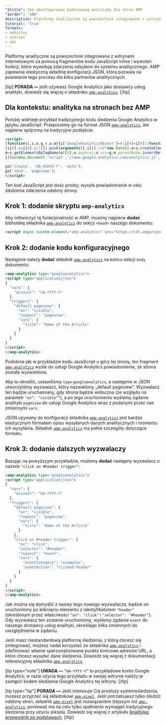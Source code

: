 ```yaml
---
"$title": Jak skonfigurować podstawową analitykę dla stron AMP
"$order": '100'
description: Platformy analityczne są powszechnie integrowane z witrynami internetowymi za pomocą fragmentów kodu JavaScript inline i wywołań funkcji, które wywołują zdarzenia odsyłane do systemu analitycznego.
tutorial: 'true'
formats:
- websites
- stories
- ads
---
```


Platformy analityczne są powszechnie integrowane z witrynami internetowymi za pomocą fragmentów kodu JavaScript inline i wywołań funkcji, które wywołują zdarzenia odsyłane do systemu analitycznego. AMP zapewnia elastyczną składnię konfiguracji JSON, która pozwala na powielanie tego procesu dla kilku partnerów analitycznych.

[tip] **PORADA —** jeśli używasz Google Analytics jako dostawcy usług analityki, dowiedz się więcej o składniku [`amp-analytics`](../../../documentation/components/reference/amp-analytics.md). [/tip]

## Dla kontekstu: analityka na stronach bez AMP

Poniżej widnieje przykład tradycyjnego kodu śledzenia Google Analytics w języku JavaScript. Przepiszemy go na format JSON [`amp-analytics`](../../../documentation/components/reference/amp-analytics.md), ale najpierw spójrzmy na tradycyjne podejście:

```html
<script>
(function(i,s,o,g,r,a,m){i['GoogleAnalyticsObject']=r;i[r]=i[r]||function(){
(i[r].q=i[r].q||[]).push(arguments)},i[r].l=1*new Date();a=s.createElement(o),
m=s.getElementsByTagName(o)[0];a.async=1;a.src=g;m.parentNode.insertBefore(a,m)
})(window,document,'script','//www.google-analytics.com/analytics.js','ga');

ga('create', 'UA-XXXXX-Y', 'auto');
ga('send', 'pageview');
</script>
```

Ten kod JavaScript jest dość prosty; wysyła powiadomienie w celu śledzenia zdarzenia odsłony strony.

## Krok 1: dodanie skryptu `amp-analytics`

Aby odtworzyć tę funkcjonalność w AMP, musimy najpierw **dodać** bibliotekę składnika [`amp-analytics`](../../../documentation/components/reference/amp-analytics.md) do sekcji `<head>` naszego dokumentu:

```html
<script async custom-element="amp-analytics" src="https://cdn.ampproject.org/v0/amp-analytics-0.1.js"></script>
```

## Krok 2: dodanie kodu konfiguracyjnego

Następnie należy **dodać** składnik [`amp-analytics`](../../../documentation/components/reference/amp-analytics.md) na końcu sekcji `body` dokumentu:

```html
<amp-analytics type="googleanalytics">
<script type="application/json">
{
  "vars": {
    "account": "UA-YYYY-Y"
  },
  "triggers": {
    "default pageview": {
      "on": "visible",
      "request": "pageview",
      "vars": {
        "title": "Name of the Article"
      }
    }
  }
}
</script>
</amp-analytics>
```

Podobnie jak w przykładzie kodu JavaScript u góry tej strony, ten fragment [`amp-analytics`](../../../documentation/components/reference/amp-analytics.md) wyśle do usługi Google Analytics powiadomienie, że strona została wyświetlona.

Aby to określić, ustawiliśmy `type` `googleanalytics`, a następnie w JSON utworzyliśmy wyzwalacz, który nazwaliśmy „default pageview”.  Wyzwalacz ten będzie uruchamiany, gdy strona będzie widoczna (ze względu na parametr `"on": "visible"`"), a po jego uruchomieniu wyślemy żądanie analityki `pageview` do usługi Google Analytics wraz z podanymi przez nas zmiennymi `vars`.

JSON używany do konfiguracji składnika [`amp-analytics`](../../../documentation/components/reference/amp-analytics.md) jest bardzo elastycznym formatem opisu wysyłanych danych analitycznych i momentu ich wysyłania.  Składnik [`amp-analytics`](../../../documentation/components/reference/amp-analytics.md) ma pełne szczegóły dotyczące formatu.

## Krok 3: dodanie dalszych wyzwalaczy

Bazując na powyższym przykładzie, możemy **dodać** następny wyzwalacz o nazwie `"click on #header trigger"`:

```html
<amp-analytics type="googleanalytics">
<script type="application/json">
{
  "vars": {
    "account": "UA-YYYY-Y"
  },
  "triggers": {
    "default pageview": {
      "on": "visible",
      "request": "pageview",
      "vars": {
        "title": "Name of the Article"
      }
    },
    "click on #header trigger": {
      "on": "click",
      "selector": "#header",
      "request": "event",
      "vars": {
        "eventCategory": "examples",
        "eventAction": "clicked-header"
      }
    }
  }
}
</script>
</amp-analytics>
```

Jak można się domyślić z nazwy tego nowego wyzwalacza, będzie on uruchomiony po kliknięciu elementu z identyfikatorem `"header"` (określonym przez właściwości `"on": "click"` i `"selector": "#header"`).  Gdy wyzwalacz ten zostanie uruchomiony, wyślemy żądanie `event` do naszego dostawcy usług analityki, określając kilka zmiennych do uwzględnienia w żądaniu.

Jeśli masz niestandardową platformę śledzenia, z którą chcesz się zintegrować, możesz nadal korzystać ze składnika [`amp-analytics`](../../../documentation/components/reference/amp-analytics.md) i zdefiniować własne spersonalizowane punkty końcowe adresów URL, a które chcesz wysyłać dane śledzenia. Dowiedz się więcej z dokumentacji referencyjnej składnika [`amp-analytics`](../../../documentation/components/reference/amp-analytics.md).

[tip type="note"] **UWAGA —**  `“UA-YYYY-Y”` to przykładowe konto Google Analytics; w razie użycia tego przykładu w swojej witrynie należy je zastąpić kodem śledzenia Google Analytics tej witryny. [/tip]

[tip type="tip"] **PORADA —** Jeśli interesuje Cię prostszy systemeśledzenia, możesz przyjrzeć się składnikowi [`amp-pixel`](../../../documentation/components/reference/amp-pixel.md). Jeśli potrzebujesz tylko śledzić odsłony stron, składnik [`amp-pixel`](../../../documentation/components/reference/amp-pixel.md) jest rozwiązaniem lżejszym niż [`amp-analytics`](../../../documentation/components/reference/amp-analytics.md), ponieważ ma na celu tylko spełnienie wymagań tradycyjnego śledzenia przy użyciu piksela. Dowiedz się więcej z artykułu [Analityka: przewodnik po podstawach](../../../documentation/guides-and-tutorials/optimize-measure/configure-analytics/analytics_basics.md). [/tip]
